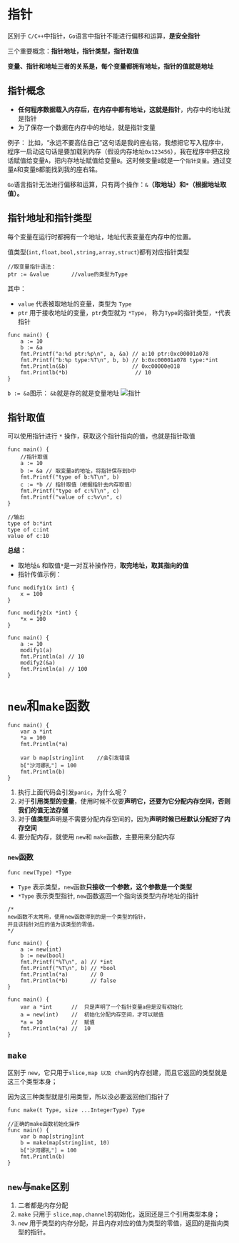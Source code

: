 # 指针
区别于 `C/C++`中指针，`Go`语言中指针不能进行偏移和运算，**是安全指针**

三个重要概念：**指针地址，指针类型，指针取值**

**变量、指针和地址三者的关系是，每个变量都拥有地址，指针的值就是地址**
## 指针概念
* **任何程序数据载入内存后，在内存中都有地址，这就是指针**，内存中的地址就是指针
* 为了保存一个数据在内存中的地址，就是指针变量

例子：
比如，“永远不要高估自己”这句话是我的座右铭，我想把它写入程序中，程序一启动这句话是要加载到内存（假设内存地址`0x123456`），我在程序中把这段话赋值给变量`A`，把内存地址赋值给变量`B`。这时候变量`B`就是一个`指针变量`。通过变量`A`和变量`B`都能找到我的座右铭。

`Go`语言指针无法进行偏移和运算，只有两个操作：`&`**（取地址）**和`*`**（根据地址取值）。**

## 指针地址和指针类型
每个变量在运行时都拥有一个地址，地址代表变量在内存中的位置。

值类型(`int,float,bool,string,array,struct`)都有对应指针类型

```
//取变量指针语法：
ptr := &value       //value的类型为Type
```
其中：
* `value` 代表被取地址的变量，类型为 `Type`
* `ptr` 用于接收地址的变量，`ptr`类型就为 `*Type`， 称为`Type`的指针类型，`*`代表指针

```
func main() {
	a := 10
	b := &a
	fmt.Printf("a:%d ptr:%p\n", a, &a) // a:10 ptr:0xc00001a078
	fmt.Printf("b:%p type:%T\n", b, b) // b:0xc00001a078 type:*int
	fmt.Println(&b)                    // 0xc00000e018
	fmt.Printlb(*b)                     // 10
}
```

`b := &a`图示： `&b`就是存的就是变量地址
![指针](https://www.liwenzhou.com/images/Go/pointer/ptr.png)

## 指针取值
可以使用指针进行 `*` 操作，获取这个指针指向的值，也就是指针取值
```
func main() {
	//指针取值
	a := 10
	b := &a // 取变量a的地址，将指针保存到b中
	fmt.Printf("type of b:%T\n", b)
	c := *b // 指针取值（根据指针去内存取值）
	fmt.Printf("type of c:%T\n", c)
	fmt.Printf("value of c:%v\n", c)
}

//输出
type of b:*int
type of c:int
value of c:10
```
**总结：**
* 取地址`&` 和取值`*`是一对互补操作符，**取完地址，取其指向的值**
* 指针传值示例：
```
func modify1(x int) {
	x = 100
}

func modify2(x *int) {
	*x = 100
}

func main() {
	a := 10
	modify1(a)
	fmt.Println(a) // 10
	modify2(&a)
	fmt.Println(a) // 100
}
```

# `new`和`make`函数
```
func main() {
	var a *int
	*a = 100
	fmt.Println(*a)

	var b map[string]int    //会引发错误
	b["沙河娜扎"] = 100
	fmt.Println(b)
}
```
1. 执行上面代码会引发`panic`，为什么呢？
2. 对于**引用类型的变量**，使用时候不仅要**声明它，还要为它分配内存空间，否则我们的值无法存储**
3. 对于**值类型**声明是不需要分配内存空间的，因为**声明时候已经默认分配好了内存空间**
4. 要分配内存，就使用 `new`和 `make`函数，主要用来分配内存

### `new`函数
```
func new(Type) *Type
```
* `Type` 表示类型，`new`函数**只接收一个参数，这个参数是一个类型**
* `*Type` 表示类型指针, `new`函数返回一个指向该类型内存地址的指针
```
/*
new函数不太常用，使用new函数得到的是一个类型的指针，
并且该指针对应的值为该类型的零值。
*/

func main() {
	a := new(int)
	b := new(bool)
	fmt.Printf("%T\n", a) // *int
	fmt.Printf("%T\n", b) // *bool
	fmt.Println(*a)       // 0
	fmt.Println(*b)       // false
}

```

```
func main() {
	var a *int      //  只是声明了一个指针变量a但是没有初始化
	a = new(int)    //  初始化分配内存空间，才可以赋值
	*a = 10         //  赋值
	fmt.Println(*a) //  10
}
```

## `make`
区别于 `new`，它只用于`slice,map 以及 chan`的内存创建，而且它返回的类型就是这三个类型本身；

因为这三种类型就是引用类型，所以没必要返回他们指针了

```
func make(t Type, size ...IntegerType) Type

//正确的make函数初始化操作
func main() {
	var b map[string]int
	b = make(map[string]int, 10)
	b["沙河娜扎"] = 100
	fmt.Println(b)
}
```

## `new`与`make`区别
1. 二者都是内存分配
2. `make` 只用于 `slice,map,channel`的初始化，返回还是三个引用类型本身；
3. `new` 用于类型的内存分配，并且内存对应的值为类型的零值，返回的是指向类型的指针。